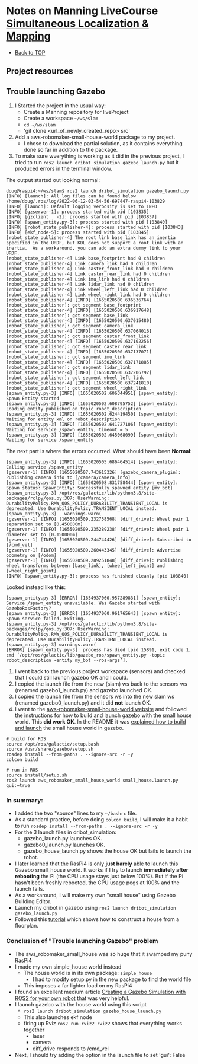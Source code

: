 # Notes on Manning LiveCourse [Simultaneous Localization & Mapping](https://liveproject.manning.com/module/858_1_1/simultaneous-localization-and-mapping/introduction/animated-intro?)

* [Back to TOP](https://github.com/dblanding/ROS2_live_course)

## Project resources

## Trouble launching Gazebo
1. I Started the project in the usual way:
    * Create a Manning repository for liveProject
    * Create a workspace `~/ws/slam`
    * `cd ~/ws/slam`
    * 'git clone <url_of_newly_created_repo> src`
2. Add a aws-robomaker-small-house-world package to my project.
    * I chose to download the partial solution, as it contains everything done so far in addition to the package.
3. To make sure wverything is working as it did in the previous project, I tried to run `ros2 launch dribot_simulation gazebo_launch.py` but it produced errors in the terminal window.

The output started out looking normal:
```
doug@raspi4:~/ws/slam$ ros2 launch dribot_simulation gazebo_launch.py
[INFO] [launch]: All log files can be found below /home/doug/.ros/log/2022-06-12-03-54-56-697447-raspi4-103829
[INFO] [launch]: Default logging verbosity is set to INFO
[INFO] [gzserver-1]: process started with pid [103835]
[INFO] [gzclient   -2]: process started with pid [103837]
[INFO] [spawn_entity.py-3]: process started with pid [103840]
[INFO] [robot_state_publisher-4]: process started with pid [103843]
[INFO] [ekf_node-5]: process started with pid [103845]
[robot_state_publisher-4] The root link base_link has an inertia specified in the URDF, but KDL does not support a root link with an inertia.  As a workaround, you can add an extra dummy link to your URDF.
[robot_state_publisher-4] Link base_footprint had 0 children
[robot_state_publisher-4] Link camera_link had 0 children
[robot_state_publisher-4] Link caster_front_link had 0 children
[robot_state_publisher-4] Link caster_rear_link had 0 children
[robot_state_publisher-4] Link imu_link had 0 children
[robot_state_publisher-4] Link lidar_link had 0 children
[robot_state_publisher-4] Link wheel_left_link had 0 children
[robot_state_publisher-4] Link wheel_right_link had 0 children
[robot_state_publisher-4] [INFO] [1655020500.636536764] [robot_state_publisher]: got segment base_footprint
[robot_state_publisher-4] [INFO] [1655020500.636917648] [robot_state_publisher]: got segment base_link
[robot_state_publisher-4] [INFO] [1655020500.637015480] [robot_state_publisher]: got segment camera_link
[robot_state_publisher-4] [INFO] [1655020500.637064016] [robot_state_publisher]: got segment caster_front_link
[robot_state_publisher-4] [INFO] [1655020500.637102256] [robot_state_publisher]: got segment caster_rear_link
[robot_state_publisher-4] [INFO] [1655020500.637137071] [robot_state_publisher]: got segment imu_link
[robot_state_publisher-4] [INFO] [1655020500.637171885] [robot_state_publisher]: got segment lidar_link
[robot_state_publisher-4] [INFO] [1655020500.637206792] [robot_state_publisher]: got segment wheel_left_link
[robot_state_publisher-4] [INFO] [1655020500.637241810] [robot_state_publisher]: got segment wheel_right_link
[spawn_entity.py-3] [INFO] [1655020502.606344951] [spawn_entity]: Spawn Entity started
[spawn_entity.py-3] [INFO] [1655020502.608795752] [spawn_entity]: Loading entity published on topic robot_description
[spawn_entity.py-3] [INFO] [1655020502.624419450] [spawn_entity]: Waiting for entity xml on robot_description
[spawn_entity.py-3] [INFO] [1655020502.641727106] [spawn_entity]: Waiting for service /spawn_entity, timeout = 5
[spawn_entity.py-3] [INFO] [1655020502.645068099] [spawn_entity]: Waiting for service /spawn_entity
```
The next part is where the errors occurred. What should have been **Normal**:
```
[spawn_entity.py-3] [INFO] [1655020505.686464514] [spawn_entity]: Calling service /spawn_entity
[gzserver-1] [INFO] [1655020507.743615326] [gazebo_camera_plugin]: Publishing camera info to [/camera/camera_info]
[spawn_entity.py-3] [INFO] [1655020508.831758444] [spawn_entity]: Spawn status: SpawnEntity: Successfully spawned entity [my_bot]
[spawn_entity.py-3] /opt/ros/galactic/lib/python3.8/site-packages/rclpy/qos.py:307: UserWarning: DurabilityPolicy.RMW_QOS_POLICY_DURABILITY_TRANSIENT_LOCAL is deprecated. Use DurabilityPolicy.TRANSIENT_LOCAL instead.
[spawn_entity.py-3]   warnings.warn(
[gzserver-1] [INFO] [1655020509.232758568] [diff_drive]: Wheel pair 1 separation set to [0.450000m]
[gzserver-1] [INFO] [1655020509.235289238] [diff_drive]: Wheel pair 1 diameter set to [0.150000m]
[gzserver-1] [INFO] [1655020509.244744426] [diff_drive]: Subscribed to [/cmd_vel]
[gzserver-1] [INFO] [1655020509.260443345] [diff_drive]: Advertise odometry on [/odom]
[gzserver-1] [INFO] [1655020509.289251848] [diff_drive]: Publishing wheel transforms between [base_link], [wheel_left_joint] and [wheel_right_joint]
[INFO] [spawn_entity.py-3]: process has finished cleanly [pid 103840]
```
Looked instead like **this**:
```
[spawn_entity.py-3] [ERROR] [1654937060.957289831] [spawn_entity]: Service /spawn_entity unavailable. Was Gazebo started with GazeboRosFactory?
[spawn_entity.py-3] [ERROR] [1654937060.961765643] [spawn_entity]: Spawn service failed. Exiting.
[spawn_entity.py-3] /opt/ros/galactic/lib/python3.8/site-packages/rclpy/qos.py:307: UserWarning: DurabilityPolicy.RMW_QOS_POLICY_DURABILITY_TRANSIENT_LOCAL is deprecated. Use DurabilityPolicy.TRANSIENT_LOCAL instead.
[spawn_entity.py-3] warnings.warn(
[ERROR] [spawn_entity.py-3]: process has died [pid 15891, exit code 1, cmd ‘/opt/ros/galactic/lib/gazebo_ros/spawn_entity.py -topic robot_description -entity my_bot --ros-args’].
```
1. I went back to the previous project workspace (sensors) and checked that I could still launch gazebo OK and I could.
2. I copied the launch file from the new (slam) ws back to the sensors ws (renamed gazebo1_launch.py) and gazebo launched OK.
3. I copied the launch file from the sensors ws into the new slam ws (renamed gazebo0_launch.py) and it did **not** launch OK.
4. I went to the [aws-robomaker-small-house-world website](https://github.com/aws-robotics/aws-robomaker-small-house-world/tree/ros2) and followed the instructions for how to build and launch gazebo with the small house world. This **did work OK**. In the README it was [explained how to build and launch](https://github.com/aws-robotics/aws-robomaker-small-house-world/tree/ros2#ros-launch-with-gazebo-viewer-without-a-robot) the small house world in gazebo.
```
# build for ROS
source /opt/ros/galactic/setup.bash
source /usr/share/gazebo/setup.sh
rosdep install --from-paths . --ignore-src -r -y
colcon build

# run in ROS
source install/setup.sh
ros2 launch aws_robomaker_small_house_world small_house.launch.py gui:=true
```
### In summary:
* I added the two "source" lines to my `~/bashrc` file.
* As a standard practice, before doing `colcon build`, I will make it a habit to run `rosdep install --from-paths . --ignore-src -r -y`
* For the 3 launch files in dribot_simulation:
    * gazebo_launch.py launches OK.
    * gazebo0_launch.py launches OK.
    * gazebo_house_launch.py shows the house OK but fails to launch the robot.
* I later learned that the RasPi4 is only **just barely** able to launch this Gazebo small_house world. It works if I try to launch **immediately after rebooting** the Pi (the CPU usage stays just below 100%). But if the Pi hasn't been freshly rebooted, the CPU usage pegs at 100% and the launch fails.
* As a workaround, I will make my own "small house" using Gazebo Building Editor.
* Launch my dribot in gazebo using `ros2 launch dribot_simulation gazebo_launch.py`
* Followed this [tutorial](https://classic.gazebosim.org/tutorials?cat=build_world&tut=building_editor#Edityourbuilding) which shows how to construct a house from a floorplan.

### Conclusion of "Trouble launching Gazebo" problem
* The aws_robomaker_small_house was so huge that it swamped my puny RasPi4
* I made my own simple_house world instead
    * The house world is in its own package: `simple_house`
        * I had to modify setup.py in the new package to find the world file
    * This imposes a far lighter load on my RasPi4
* I found an excellent medium article [Creating a Gazebo Simulation with ROS2 for your own robot](https://medium.com/creating-a-gazebo-simulation-with-ros2-for-your/introduction-8daf6efa12f4) that was very helpful.
* I launch gazebo with the house world using this script
    * `ros2 launch dribot_simulation gazebo_house_launch.py`
    * This also launches ekf node
    * firing up Rviz `ros2 run rviz2 rviz2` shows that everything works together
        * laser
        * camera
        * diff_drive responds to /cmd_vel
* Next, I should try adding the option in the launch file to set 'gui': False 
